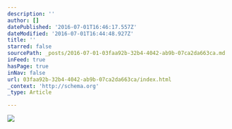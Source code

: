 ```yaml
---
description: ''
author: []
datePublished: '2016-07-01T16:46:17.557Z'
dateModified: '2016-07-01T16:44:48.927Z'
title: ''
starred: false
sourcePath: _posts/2016-07-01-03faa92b-32b4-4042-ab9b-07ca2da663ca.md
inFeed: true
hasPage: true
inNav: false
url: 03faa92b-32b4-4042-ab9b-07ca2da663ca/index.html
_context: 'http://schema.org'
_type: Article

---
```

![](https://the-grid-user-content.s3-us-west-2.amazonaws.com/5eb5a578-0f1c-4f24-8c00-fa8cd15e25ff.jpg)